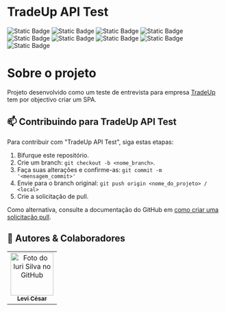# TradeUp API Test
![Static Badge](https://img.shields.io/badge/license-MIT-blue?style=for-the-badge)
![Static Badge](https://img.shields.io/badge/Python-3.8%7C3.9%7C3.10-blue?style=for-the-badge)
![Static Badge](https://img.shields.io/badge/Requests-2.31-blue?style=for-the-badge)
![Static Badge](https://img.shields.io/badge/FastAPI-0.111.0-blue?style=for-the-badge)
![Static Badge](https://img.shields.io/badge/Node-20.13.1-blue?style=for-the-badge)
![Static Badge](https://img.shields.io/badge/VueJs-3.0-blue?style=for-the-badge)
![Static Badge](https://img.shields.io/badge/Vuex-4.0.2-blue?style=for-the-badge)
![Static Badge](https://img.shields.io/badge/Vue%20Router-4.4.0-blue?style=for-the-badge)
![Static Badge](https://img.shields.io/badge/Axios-1.7.2-blue?style=for-the-badge)

# Sobre o projeto

Projeto desenvolvido como um teste de entrevista para empresa [TradeUp](https://www.tradeupgroup.com/) tem por objectivo criar um SPA.

## 📫 Contribuindo para TradeUp API Test

Para contribuir com "TradeUp API Test", siga estas etapas:

1. Bifurque este repositório.
2. Crie um branch: `git checkout -b <nome_branch>`.
3. Faça suas alterações e confirme-as: `git commit -m '<mensagem_commit>'`
4. Envie para o branch original: `git push origin <nome_do_projeto> / <local>`
5. Crie a solicitação de pull.

Como alternativa, consulte a documentação do GitHub em [como criar uma solicitação pull](https://help.github.com/en/github/collaborating-with-issues-and-pull-requests/creating-a-pull-request).


## 🤝 Autores & Colaboradores

<table>
  <tr>
    <td align="center">
      <a href="https://www.linkedin.com/in/levi-cesar-lima/" title="LinkedIn">
        <img src="https://avatars.githubusercontent.com/u/57629756?v=4" width="100px;" alt="Foto do Iuri Silva no GitHub"/><br>
        <sub>
          <b>Levi César</b>
        </sub>
      </a>
    </td>
  </tr>
</table>
